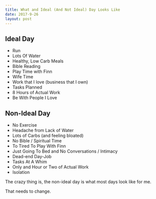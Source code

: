```yaml
---
title: What and Ideal (And Not Ideal) Day Looks Like
date: 2017-9-26
layout: post
---
```


## Ideal Day

- Run
- Lots Of Water
- Healthy, Low Carb Meals
- Bible Reading
- Play Time with Finn
- Wife Time
- Work that I love (business that I own)
- Tasks Planned
- 8 Hours of Actual Work
- Be With People I Love

## Non-Ideal Day
- No Exercise
- Headache from Lack of Water
- Lots of Carbs (and feeling bloated)
- No Bible / Spiritual Time
- To Tired To Play With Finn
- Just Going To Bed and No Conversations / Intimacy
- Dead-end Day-Job
- Tasks At A Whim
- Only and Hour or Two of Actual Work
- Isolation

The crazy thing is, the non-ideal day is what most days look like for me.

That needs to change.
